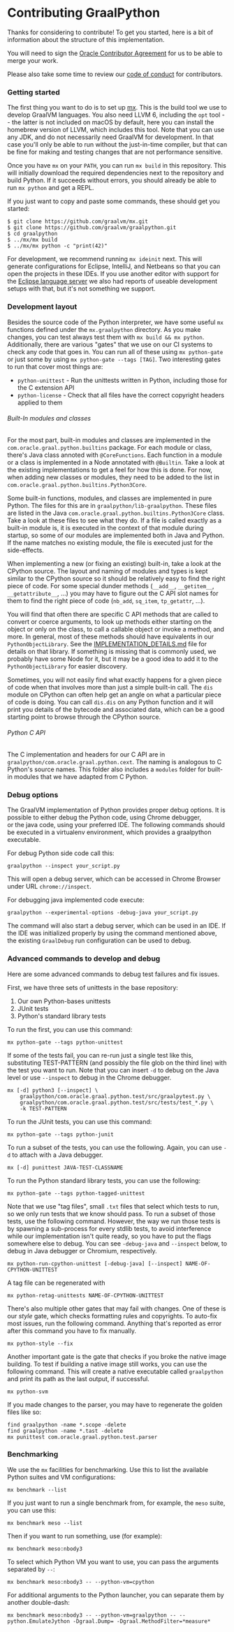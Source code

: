 # Contributing GraalPython

Thanks for considering to contribute! To get you started, here is a bit of
information about the structure of this implementation.

You will need to sign the [Oracle Contributor Agreement](http://www.graalvm.org/community/contributors/) for us to be able to
merge your work.

Please also take some time to review our [code of conduct](http://www.graalvm.org/community/conduct/) for contributors.

### Getting started

The first thing you want to do is to set up
[mx](https://github.com/graalvm/mx.git). This is the build tool we use to
develop GraalVM languages. You also need LLVM 6, including the `opt` tool -- the
latter is not included on macOS by default, here you can install the homebrew
version of LLVM, which includes this tool. Note that you can use any JDK, and do
not necessarily need GraalVM for development. In that case you'll only be able
to run without the just-in-time compiler, but that can be fine for making and
testing changes that are not performance sensitive.

Once you have `mx` on your `PATH`, you can run `mx build` in this
repository. This will initially download the required dependencies next to the
repository and build Python. If it succeeds without errors, you should already
be able to run `mx python` and get a REPL.

If you just want to copy and paste some commands, these should get you started:

    $ git clone https://github.com/graalvm/mx.git
    $ git clone https://github.com/graalvm/graalpython.git
    $ cd graalpython
    $ ../mx/mx build
    $ ../mx/mx python -c "print(42)"

For development, we recommend running `mx ideinit` next. This will generate
configurations for Eclipse, IntelliJ, and Netbeans so that you can open the
projects in these IDEs. If you use another editor with support for the [Eclipse
language server](https://github.com/eclipse/eclipse.jdt.ls) we also had reports
of useable development setups with that, but it's not something we support.

### Development layout

Besides the source code of the Python interpreter, we have some useful `mx`
functions defined under the `mx.graalpython` directory. As you make changes, you
can test always test them with `mx build && mx python`. Additionally, there are
various "gates" that we use on our CI systems to check any code that goes
in. You can run all of these using `mx python-gate` or just some by using `mx
python-gate --tags [TAG]`. Two interesting gates to run that cover most things
are:

- `python-unittest` - Run the unittests written in Python, including those for the C extension API
- `python-license` - Check that all files have the correct copyright headers applied to them

###### Built-In modules and classes

For the most part, built-in modules and classes are implemented in the
`com.oracle.graal.python.builtins` package. For each module or class, there's
Java class annoted with `@CoreFunctions`. Each function in a module or a class
is implemented in a Node annotated with `@Builtin`. Take a look at the existing
implementations to get a feel for how this is done. For now, when adding new
classes or modules, they need to be added to the list in
`com.oracle.graal.python.builtins.Python3Core`.

Some built-in functions, modules, and classes are implemented in pure Python. The
files for this are in `graalpython/lib-graalpython`. These files are listed in
the Java `com.oracle.graal.python.builtins.Python3Core` class. Take a look at
these files to see what they do. If a file is called exactly as a built-in
module is, it is executed in the context of that module during startup, so some
of our modules are implemented both in Java and Python. If the name matches no
existing module, the file is executed just for the side-effects.

When implementing a new (or fixing an existing) built-in, take a look at the
CPython source. The layout and naming of modules and types is kept similar to
the CPython source so it should be relatively easy to find the right piece of
code. For some special dunder methods (`__add__`, `__getitem__`,
`__getattribute__`, ...) you may have to figure out the C API slot names for
them to find the right piece of code (`nb_add`, `sq_item`, `tp_getattr`, ...).

You will find that often there are specific C API methods that are called to
convert or coerce arguments, to look up methods either starting on the object or
only on the class, to call a callable object or invoke a method, and more. In
general, most of these methods should have equivalents in our
`PythonObjectLibrary`. See the
[IMPLEMENTATION_DETAILS.md](./IMPLEMENTATION_DETAILS.md) file for details on
that library. If something is missing that is commonly used, we probably have
some Node for it, but it may be a good idea to add it to the
`PythonObjectLibrary` for easier discovery.

Sometimes, you will not easily find what exactly happens for a given piece of
code when that involves more than just a simple built-in call. The `dis` module
on CPython can often help get an angle on what a particular piece of code is
doing. You can call `dis.dis` on any Python function and it will print you
details of the bytecode and associated data, which can be a good starting point
to browse through the CPython source.

###### Python C API

The C implementation and headers for our C API are in
`graalpython/com.oracle.graal.python.cext`. The naming is analogous to C
Python's source names. This folder also includes a `modules` folder for built-in
modules that we have adapted from C Python.

### Debug options

The GraalVM implementation of Python provides proper debug options. It is possible to either debug the Python code, using Chrome debugger,   
or the java code, using your preferred IDE.
The following commands should be executed in a virtualenv environment, which provides a graalpython executable.

For debug Python side code call this:

```
graalpython --inspect your_script.py
```

This will open a debug server, which can be accessed in Chrome Browser under URL `chrome://inspect`.

For debugging java implemented code execute:

```
graalpython --experimental-options -debug-java your_script.py
```

The command will also start a debug server, which can be used in an IDE. If the IDE was initialized properly
by using the command mentioned above, the existing `GraalDebug` run configuration can be used to debug.

### Advanced commands to develop and debug

Here are some advanced commands to debug test failures and fix issues.

First, we have three sets of unittests in the base repository:
1. Our own Python-bases unittests
2. JUnit tests
3. Python's standard library tests

To run the first, you can use this command:

    mx python-gate --tags python-unittest

If some of the tests fail, you can re-run just a single test like this,
substituting TEST-PATTERN (and possibly the file glob on the third line) with
the test you want to run. Note that you can insert `-d` to debug on the Java
level or use `--inspect` to debug in the Chrome debugger.

    mx [-d] python3 [--inspect] \
        graalpython/com.oracle.graal.python.test/src/graalpytest.py \
        graalpython/com.oracle.graal.python.test/src/tests/test_*.py \
        -k TEST-PATTERN

To run the JUnit tests, you can use this command:

    mx python-gate --tags python-junit

To run a subset of the tests, you can use the following. Again, you can use `-d`
to attach with a Java debugger.

    mx [-d] punittest JAVA-TEST-CLASSNAME

To run the Python standard library tests, you can use the following:

    mx python-gate --tags python-tagged-unittest

Note that we use "tag files", small `.txt` files that select which tests to run,
so we only run tests that we know should pass. To run a subset of those tests,
use the following command. However, the way we run those tests is by spawning a
sub-process for every stdlib tests, to avoid interference while our
implementation isn't quite ready, so you have to put the flags somewhere else to
debug. You can see `-debug-java` and `--inspect` below, to debug in Java
debugger or Chromium, respectively.

    mx python-run-cpython-unittest [-debug-java] [--inspect] NAME-OF-CPYTHON-UNITTEST

A tag file can be regenerated with

    mx python-retag-unittests NAME-OF-CPYTHON-UNITTEST

There's also multiple other gates that may fail with changes. One of these is
our *style* gate, which checks formatting rules and copyrights. To auto-fix most
issues, run the following command. Anything that's reported as error after this
command you have to fix manually.

    mx python-style --fix

Another important gate is the gate that checks if you broke the native image
building. To test if building a native image still works, you can use the
following command. This will create a native executable called `graalpython` and
print its path as the last output, if successful.

    mx python-svm

If you made changes to the parser, you may have to regenerate the golden files
like so:

    find graalpython -name *.scope -delete
    find graalpython -name *.tast -delete
    mx punittest com.oracle.graal.python.test.parser


### Benchmarking

We use the `mx` facilities for benchmarking. Use this to list the available
Python suites and VM configurations:

    mx benchmark --list

If you just want to run a single benchmark from, for example, the `meso` suite,
you can use this:

    mx benchmark meso --list

Then if you want to run something, use (for example):

    mx benchmark meso:nbody3

To select which Python VM you want to use, you can pass the arguments separated
by `--`:

    mx benchmark meso:nbody3 -- --python-vm=cpython

For additional arguments to the Python launcher, you can separate them by
another double-dash:

    mx benchmark meso:nbody3 -- --python-vm=graalpython -- --python.EmulateJython -Dgraal.Dump= -Dgraal.MethodFilter=*measure*
